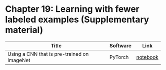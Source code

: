 # Chapter 19: Learning with fewer labeled examples   (Supplementary material)

[pretrained_torch]: https://colab.research.google.com/github/probml/pyprobml/blob/master/notebooks/pre_trained_image_classifier_torch.ipynb

|Title|Software|Link|
|-----------|----|----|
|Using a CNN that is pre-trained on ImageNet| PyTorch| [notebook][pretrained_torch]


